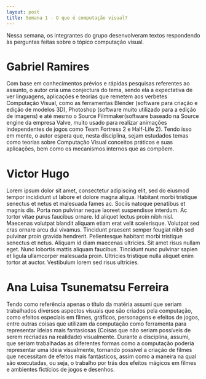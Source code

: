 ```yaml
---
layout: post
title: Semana 1 - O que é computação visual?
---
```


Nessa semana, os integrantes do grupo desenvolveram textos respondendo às perguntas feitas sobre o tópico computação visual.

# Gabriel Ramires

Com base em conhecimentos prévios e rápidas pesquisas referentes ao assunto, o autor cria uma conjectura do tema, sendo ela a expectativa de ver linguagens, aplicações e teorias que remetem aos verbetes Computação Visual, como as ferramentas Blender (software para criação e edição de modelos 3D), Photoshop (software muito utilizado para a edição de imagens) e até mesmo o Source Filmmaker(software baseado na Source engine da empresa Valve, muito usado para realizar animações independentes de jogos como Team Fortress 2 e Half-Life 2). Tendo isso em mente, o autor espera que, nesta disciplina, sejam estudados temas como teorias sobre Computação Visual conceitos práticos e suas aplicações, bem como os mecanismos internos que as compõem.

# Victor Hugo 

Lorem ipsum dolor sit amet, consectetur adipiscing elit, sed do eiusmod tempor incididunt ut labore et dolore magna aliqua. Habitant morbi tristique senectus et netus et malesuada fames ac. Sociis natoque penatibus et magnis dis. Porta non pulvinar neque laoreet suspendisse interdum. Ac tortor vitae purus faucibus ornare. Id aliquet lectus proin nibh nisl. Maecenas volutpat blandit aliquam etiam erat velit scelerisque. Volutpat sed cras ornare arcu dui vivamus. Tincidunt praesent semper feugiat nibh sed pulvinar proin gravida hendrerit. Pellentesque habitant morbi tristique senectus et netus. Aliquam id diam maecenas ultricies. Sit amet risus nullam eget. Nunc lobortis mattis aliquam faucibus. Tincidunt nunc pulvinar sapien et ligula ullamcorper malesuada proin. Ultricies tristique nulla aliquet enim tortor at auctor. Vestibulum lorem sed risus ultricies.

# Ana Luisa Tsunematsu Ferreira

Tendo como referência apenas o título da matéria assumi que seriam trabalhados diversos aspectos visuais que são criados pela computação, como efeitos especiais em filmes, gráficos, personagens e efeitos de jogos, entre outras coisas que utilizam da computação como ferramenta para representar ideias mais fantasiosas (Coisas que não seriam possíveis de serem recriadas na realidade) visualmente. 
Durante a disciplina, assumi, que seriam trabalhadas as diferentes formas como a computação poderia representar uma ideia visualmente, tornando possível a criação de filmes que necessitam de efeitos mais fantásticos, assim como a maneira na qual são executadas, ou seja, o trabalho por trás dos efeitos mágicos em filmes e ambientes fictícios de jogos e desenhos.
